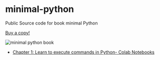# minimal-python
Public Source code for book minimal Python

[Buy a copy!](http://leanpub.com/minimalpython/c/y98JVCwMtLo6)

![minimal python book](https://d2sofvawe08yqg.cloudfront.net/minimalpython/hero?1582640276)

* [Chapter 1: Learn to execute commands in Python- Colab Notebooks](https://github.com/paiml/minimal-python/blob/master/Chapter1_Minimal_Python.ipynb)
